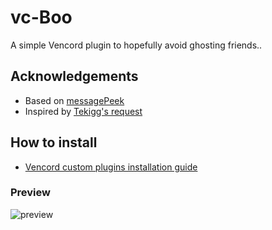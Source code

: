 # vc-Boo
A simple Vencord plugin to hopefully avoid ghosting friends..

## Acknowledgements

- Based on [messagePeek](https://github.com/Domis-Vencord-Plugins/MessagePeek)
- Inspired by [Tekigg's request](https://github.com/Vencord/plugin-requests/issues/852)


## How to install

- [Vencord custom plugins installation guide](https://docs.vencord.dev/installing/custom-plugins/)


### Preview

![preview](https://github.com/ve-i/vc-Boo/blob/main/preview/preview.png)
